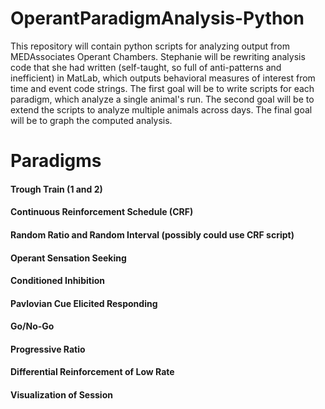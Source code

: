 # OperantParadigmAnalysis-Python
This repository will contain python scripts for analyzing output from MEDAssociates Operant Chambers. Stephanie will be rewriting analysis code that she had written (self-taught, so full of anti-patterns and inefficient) in MatLab, which outputs behavioral measures of interest from time and event code strings.
The first goal will be to write scripts for each paradigm, which analyze a single animal's run.
The second goal will be to extend the scripts to analyze multiple animals across days.
The final goal will be to graph the computed analysis.

# Paradigms
#### Trough Train (1 and 2)
#### Continuous Reinforcement Schedule (CRF)
#### Random Ratio and Random Interval (possibly could use CRF script)
#### Operant Sensation Seeking
#### Conditioned Inhibition
#### Pavlovian Cue Elicited Responding
#### Go/No-Go
#### Progressive Ratio
#### Differential Reinforcement of Low Rate 
#### Visualization of Session
